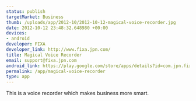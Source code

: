 ```yaml
--- 
status: publish
targetMarket: Business
thumb: /uploads/app/2012-10/2012-10-12-magical-voice-recorder.jpg
date: 2012-10-12 23:48:32.648980 +00:00
devices: 
- android
developer: FIXA
developer_link: http://www.fixa.jpn.com/
title: Magical Voice Recorder
email: support@fixa.jpn.com
android_link: https://play.google.com/store/apps/details?id=com.jpn.fixa.magicalvoicerecorderEn&feature=search_result#?t=W251bGwsMSwyLDEsImNvbS5qcG4uZml4YS5tYWdpY2F
permalink: /app/magical-voice-recorder
type: app
---
```


This is a voice recorder which makes business more smart.
